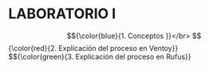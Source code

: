 # LABORATORIO I 
$${\color{blue}{1. Conceptos }}</br> 
$${\color{red}{2. Explicación del proceso en Ventoy}}</br> 
$${\color{green}{3. Explicación del proceso en Rufus}}</br> 




